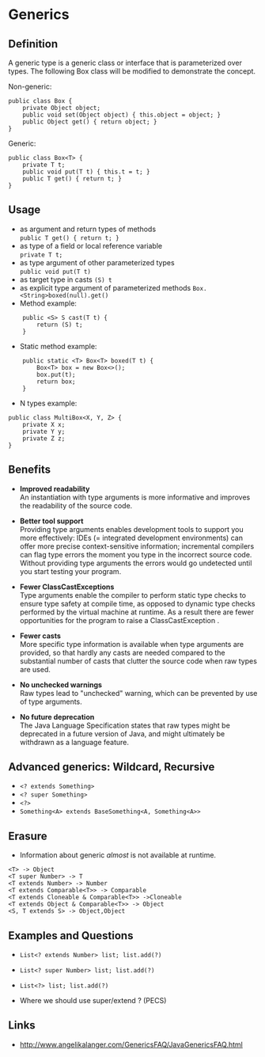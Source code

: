 # Generics

## Definition
A generic type is a generic class or interface that is parameterized over types. The following Box class will be modified to demonstrate the concept.  

Non-generic:
```
public class Box {
    private Object object;
    public void set(Object object) { this.object = object; }
    public Object get() { return object; }
}
```

Generic:
```
public class Box<T> {
    private T t;
    public void put(T t) { this.t = t; }
    public T get() { return t; }
}
```

## Usage

* as argument and return types of methods  
```public T get() { return t; }```
* as type of a field or local reference variable  
 ```private T t;```
* as type argument of other parameterized types  
```public void put(T t)```
* as target type in casts 
```(S) t```
* as explicit type argument of parameterized methods
```Box.<String>boxed(null).get()```
* Method example:
```
    public <S> S cast(T t) {
        return (S) t;
    } 
```
* Static method example:
```
    public static <T> Box<T> boxed(T t) {
        Box<T> box = new Box<>();
        box.put(t);
        return box;
    } 
```
* N types example:
```
public class MultiBox<X, Y, Z> {
    private X x;
    private Y y;
    private Z z;
}
```

## Benefits
* **Improved readability**  
An instantiation with type arguments is more informative and improves the readability of the source code.
 
* **Better tool support**  
Providing type arguments enables development tools to support you more effectively: IDEs (= integrated development environments) can offer more precise context-sensitive information; incremental compilers can flag type errors the moment you type in the incorrect source code.  Without providing type arguments the errors would  go undetected until you start testing your program.
 
* **Fewer ClassCastExceptions**  
Type arguments enable the compiler to perform static type checks to ensure type safety at compile time, as opposed to dynamic type checks performed by the virtual machine at runtime.  As a result there are fewer opportunities for the program to raise a ClassCastException .

* **Fewer casts**  
More specific type information is available when type arguments are provided, so that hardly any casts are needed compared to the substantial number of casts that clutter the source code when raw types are used.

* **No unchecked warnings**  
Raw types lead to "unchecked" warning, which can be prevented by use of type arguments.

* **No future deprecation**  
The Java Language Specification states that raw types might be deprecated in a future version of Java, and might ultimately be withdrawn as a language feature.

## Advanced generics: Wildcard, Recursive
* ```<? extends Something>``` 
* ```<? super Something>```
* ```<?>``` 
* ```Something<A> extends BaseSomething<A, Something<A>>```

## Erasure
* Information about generic *almost* is not available at runtime.  
```
<T> -> Object  
<T super Number> -> T  
<T extends Number> -> Number  
<T extends Comparable<T>> -> Comparable
<T extends Cloneable & Comparable<T>> ->Cloneable
<T extends Object & Comparable<T>> -> Object
<S, T extends S> -> Object,Object
```
  
## Examples and Questions

* ```List<? extends Number> list; list.add(?)```
* ```List<? super Number> list; list.add(?)```
* ```List<?> list; list.add(?)```
  
* Where we should use super/extend ? (PECS)
  
## Links
* http://www.angelikalanger.com/GenericsFAQ/JavaGenericsFAQ.html